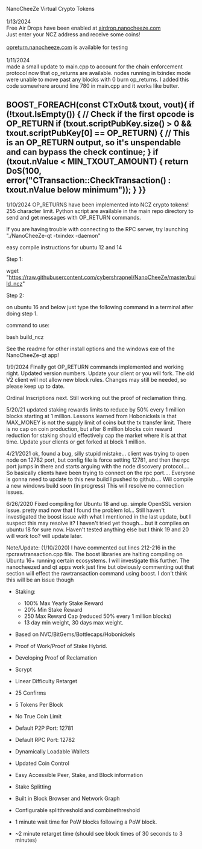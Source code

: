 NanoCheeZe Virtual Crypto Tokens
<br/>
<br/>
1/13/2024 <br/>Free Air Drops have been enabled at <a href="https://airdrop.nanocheeze.com">airdrop.nanocheeze.com</a>
<br/>
Just enter your NCZ address and receive some coins!
<br/><br/>
<a href="https://opreturn.nanocheeze.com">opreturn.nanocheeze.com</a> is available for testing<br/><br/>
1/11/2024<br/>
made a small update to main.cpp to account for the chain enforcement protocol now that op_returns are available. nodes running in txindex mode were unable to move past any blocks with 0 burn op_returns. I added this code somewhere around line 780 in main.cpp and it works like butter.

BOOST_FOREACH(const CTxOut& txout, vout){   if (!txout.IsEmpty())   {       // Check if the first opcode is OP_RETURN
        if (txout.scriptPubKey.size() > 0 && txout.scriptPubKey[0] == OP_RETURN) {
            // This is an OP_RETURN output, so it's unspendable and can bypass the check
            continue;        }
        if (txout.nValue < MIN_TXOUT_AMOUNT) { return DoS(100, error("CTransaction::CheckTransaction() : txout.nValue below minimum")); }  }}
-------------
1/10/2024
OP_RETURNS have been implemented into NCZ crypto tokens! 255 character limit.
Python script are available in the main repo directory to send and get messages with OP_RETURN commands.

If you are having trouble with connecting to the RPC server, try launching "./NanoCheeZe-qt -txindex -daemon"

easy compile instructions for ubuntu 12 and 14

Step 1:

wget "https://raw.githubusercontent.com/cybershrapnel/NanoCheeZe/master/build_ncz"

Step 2:

on ubuntu 16 and below just type the following command in a terminal after doing step 1.

command to use:

bash build_ncz

See the readme for other install options and the windows exe of the NanoCheeZe-qt app!

1/9/2024
FInally got OP_RETURN commands implemented and working right. Updated version numbers. Update your client or you will fork. The old V2 client will not allow new block rules. Changes may still be needed, so please keep up to date.

Ordinal Inscriptions next. Still working out the proof of reclamation thing.

5/20/21
updated staking rewards limits to reduce by 50% every 1 million blocks starting at 1 million.
Lessons learned from Hobonickels is that MAX_MONEY is not the supply limit of coins but the tx transfer limit.
There is no cap on coin production, but after 8 million blocks coin reward reduction for staking should effectively cap the market where it is at that time.
Update your clients or get forked at block 1 million.

4/21/2021
ok, found a bug, silly stupid mistake... client was trying to open node on 12782 port, but config file is force setting 12781, and then the rpc port jumps in there and starts arguing with the node discovery protocol.... So basically clients have been trying to connect on the rpc port.... Everyone is gonna need to update to this new build I pushed to github.... Will compile a new windows build soon (in progress) This will resolve no connection issues.

6/26/2020
Fixed compiling for Ubuntu 18 and up. simple OpenSSL version issue. pretty mad now that I found the problem lol... Still haven't investigated the boost issue with what I mentioned in the last update, but I suspect this may resolve it? I haven't tried yet though... but it compiles on ubuntu 18 for sure now. Haven't tested anything else but I think 19 and 20 will work too? will update later.

Note/Update: (1/10/2020)
I have commented out lines 212-216 in the rpcrawtransaction.cpp file. The boost libraries are halting compiling on Ubuntu 16+ running certain ecosystems.  I will investigate this further. The nanocheezed and qt apps work just fine but obviously commenting out that section will effect the rawtransaction command using boost. I don't think this will be an issue though

* Staking:
  * 100% Max Yearly Stake Reward
  * 20% Min Stake Reward
  * 250 Max Reward Cap (reduced 50% every 1 million blocks)
  * 13 day min weight, 30 days max weight.
  
* Based on NVC/BitGems/Bottlecaps/Hobonickels
* Proof of Work/Proof of Stake Hybrid. 
* Developing Proof of Reclamation
* Scrypt
* Linear Difficulty Retarget
* 25 Confirms
* 5 Tokens Per Block
* No True Coin Limit
* Default P2P Port: 12781
* Default RPC Port: 12782
* Dynamically Loadable Wallets 
* Updated Coin Control
* Easy Accessible Peer, Stake, and Block information
* Stake Splitting
* Built in Block Browser and Network Graph
* Configurable splitthreshold and combinethreshold
* 1 minute wait time for PoW blocks following a PoW block.
* ~2 minute retarget time (should see block times of 30 seconds to 3 minutes)
